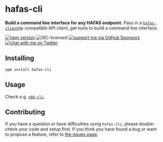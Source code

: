 # hafas-cli

**Build a command line interface for any HAFAS endpoint.** Pass in a [`hafas-client@4`](https://github.com/public-transport/hafas-client/tree/4)-compatible API client, get tools to build a command line interface.

[![npm version](https://img.shields.io/npm/v/hafas-cli.svg)](https://www.npmjs.com/package/hafas-cli)
![ISC-licensed](https://img.shields.io/github/license/derhuerst/hafas-cli.svg)
[![support me via GitHub Sponsors](https://img.shields.io/badge/support%20me-donate-fa7664.svg)](https://github.com/sponsors/derhuerst)
[![chat with me on Twitter](https://img.shields.io/badge/chat%20with%20me-on%20Twitter-1da1f2.svg)](https://twitter.com/derhuerst)


## Installing

```shell
npm install hafas-cli
```


## Usage

Check e.g. [`vbb-cli`](https://github.com/derhuerst/vbb-cli).


## Contributing

If you have a question or have difficulties using `hafas-cli`, please double-check your code and setup first. If you think you have found a bug or want to propose a feature, refer to [the issues page](https://github.com/derhuerst/hafas-cli/issues).
